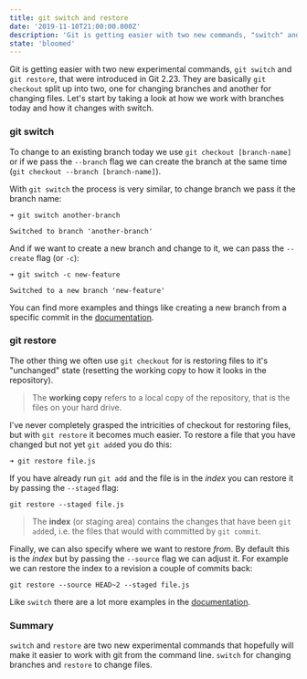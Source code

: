 ```yaml
---
title: git switch and restore
date: '2019-11-10T21:00:00.000Z'
description: 'Git is getting easier with two new commands, "switch" and "restore".'
state: 'bloomed'
---
```


Git is getting easier with two new experimental commands, `git switch` and `git restore`, that were introduced in Git 2.23. They are basically `git checkout` split up into two, one for changing branches and another for changing files. Let's start by taking a look at how we work with branches today and how it changes with switch.

### git switch

To change to an existing branch today we use `git checkout [branch-name]` or if we pass the `--branch` flag we can create the branch at the same time (`git checkout --branch [branch-name]`).

With `git switch` the process is very similar, to change branch we pass it the branch name:

```shell
➜ git switch another-branch

Switched to branch 'another-branch'
```

And if we want to create a new branch and change to it, we can pass the `--create` flag (or `-c`):

```shell
➜ git switch -c new-feature

Switched to a new branch 'new-feature'
```

You can find more examples and things like creating a new branch from a specific commit in the [documentation](https://git-scm.com/docs/git-switch).

### git restore

The other thing we often use `git checkout` for is restoring files to it's "unchanged" state (resetting the working copy to how it looks in the repository).

> The **working copy** refers to a local copy of the repository, that is the files on your hard drive.

I've never completely grasped the intricities of checkout for restoring files, but with `git restore` it becomes much easier. To restore a file that you have changed but not yet `git add`ed you do this:

```shell
➜ git restore file.js
```

If you have already run `git add` and the file is in the _index_ you can restore it by passing the `--staged` flag:

```shell
git restore --staged file.js
```

> The **index** (or staging area) contains the changes that have been `git add`ed, i.e. the files that would with committed by `git commit`.

Finally, we can also specify where we want to restore _from_. By default this is the _index_ but by passing the `--source` flag we can adjust it. For example we can restore the index to a revision a couple of commits back:

```shell
git restore --source HEAD~2 --staged file.js
```

Like `switch` there are a lot more examples in the [documentation](https://git-scm.com/docs/git-restore).

### Summary

`switch` and `restore` are two new experimental commands that hopefully will make it easier to work with git from the command line. `switch` for changing branches and `restore` to change files.
